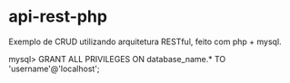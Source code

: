 # api-rest-php
Exemplo de CRUD utilizando arquitetura RESTful, feito com php + mysql.

  mysql> GRANT ALL PRIVILEGES ON database_name.* TO 'username'@'localhost';
